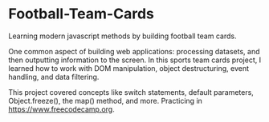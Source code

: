 # Football-Team-Cards
Learning modern javascript methods by building football team cards.

One common aspect of building web applications: processing datasets, and then outputting information to the screen. In this sports team cards project, I learned how to work with DOM manipulation, object destructuring, event handling, and data filtering.

This project covered concepts like switch statements, default parameters, Object.freeze(), the map() method, and more. Practicing in https://www.freecodecamp.org.
